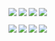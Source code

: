 ![](https://i.imgur.com/FLD8boK.png)
![](https://i.imgur.com/VF2UaLe.png)
![](https://i.imgur.com/L6VewiH.png)
![](https://i.imgur.com/hXVjzWj.png)

![](https://i.imgur.com/joW9n14.png)
![](https://i.imgur.com/BrzRCNv.png)
![](https://i.imgur.com/Q0VESo3.png)
![](https://i.imgur.com/GauqVnt.png)